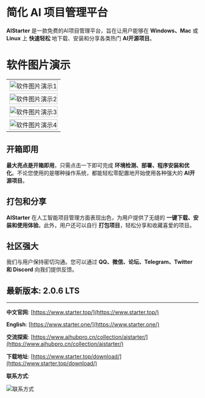 # **简化 AI 项目管理平台**

**AIStarter** 是一款免费的AI项目管理平台，旨在让用户能够在 **Windows、Mac** 或 **Linux** 上 **快速轻松** 地下载、安装和分享各类热门 **AI开源项目**。

# 软件图片演示

<table>
  <tr>
    <td><img src="https://www.aihubpro.cn/wp-content/uploads/2024/05/cn%E9%A6%96%E9%A1%B5-1.png" width="100%" alt="软件图片演示1"></td>
  </tr>
  <tr>
    <td><img src="https://www.starter.top/wp-content/uploads/2024/05/cn%E5%B8%82%E5%9C%BA.jpg" width="100%" alt="软件图片演示2"></td>
  </tr>
  <tr>
    <td><img src="https://www.aihubpro.cn/wp-content/uploads/2024/05/cn%E6%96%87%E4%BB%B6.jpg" width="100%" alt="软件图片演示3"></td>
  </tr>
  <tr>
    <td><img src="https://www.starter.top/wp-content/uploads/2024/05/cn%E8%AE%BE%E7%BD%AE.jpg" width="100%" alt="软件图片演示4"></td>
  </tr>
</table>

## **开箱即用**
**最大亮点是开箱即用**，只需点击一下即可完成 **环境检测、部署、程序安装和优化**。不论您使用的是哪种操作系统，都能轻松零配置地开始使用各种强大的 **AI开源项目**。

## **打包和分享**
**AIStarter** 在人工智能项目管理方面表现出色，为用户提供了无缝的 **一键下载、安装和使用体验**。此外，用户还可以自行 **打包项目**，轻松分享和收藏喜爱的项目。

## **社区强大**
我们与用户保持密切沟通。您可以通过 **QQ、微信、论坛、Telegram、Twitter 和 Discord** 向我们提供反馈。

## **最新版本: 2.0.6 LTS**
---

**中文官网**: [https://www.starter.top/](https://www.starter.top/)

**English**: [https://www.starter.one/](https://www.starter.one/)

**交流探索**: [https://www.aihubpro.cn/collection/aistarter/](https://www.aihubpro.cn/collection/aistarter/)

**下载地址**: [https://www.starter.top/download/](https://www.starter.top/download/)

**联系方式**:

![联系方式](https://www.starter.top/wp-content/uploads/2021/09/%E8%B7%B3%E8%BD%AC%E5%88%B0%E5%AE%98%E6%96%B9qun%E7%BD%91%E9%A1%B5846x444.png)

